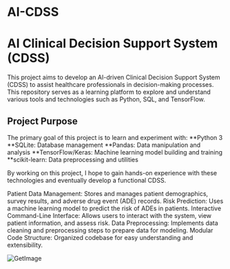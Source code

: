 # AI-CDSS

# AI Clinical Decision Support System (CDSS)

This project aims to develop an AI-driven Clinical Decision Support System (CDSS) to assist healthcare professionals in decision-making processes. This repository serves as a learning platform to explore and understand various tools and technologies such as Python, SQL, and TensorFlow.

## Project Purpose

The primary goal of this project is to learn and experiment with:
**Python 3
**SQLite: Database management
**Pandas: Data manipulation and analysis
**TensorFlow/Keras: Machine learning model building and training
**scikit-learn: Data preprocessing and utilities

By working on this project, I hope to gain hands-on experience with these technologies and eventually develop a functional CDSS.


Patient Data Management: Stores and manages patient demographics, survey results, and adverse drug event (ADE) records.
Risk Prediction: Uses a machine learning model to predict the risk of ADEs in patients.
Interactive Command-Line Interface: Allows users to interact with the system, view patient information, and assess risk.
Data Preprocessing: Implements data cleaning and preprocessing steps to prepare data for modeling.
Modular Code Structure: Organized codebase for easy understanding and extensibility.


![GetImage](https://github.com/user-attachments/assets/2cc4101e-54b5-4b97-99b7-212758295f8b)
